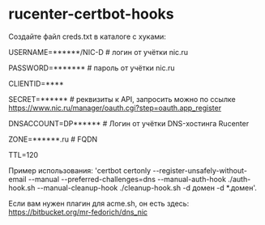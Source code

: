# rucenter-certbot-hooks
Создайте файл creds.txt в каталоге с хуками:

USERNAME=******/NIC-D # логин от учётки nic.ru

PASSWORD=******* # пароль от учётки nic.ru

CLIENTID=****

SECRET=****** # реквизиты к API, запросить можно по ссылке https://www.nic.ru/manager/oauth.cgi?step=oauth.app_register

DNSACCOUNT=DP****** # Логин от учётки DNS-хостинга Rucenter

ZONE=******.ru # FQDN

TTL=120

Пример использования: 'certbot certonly --register-unsafely-without-email --manual --preferred-challenges=dns --manual-auth-hook ./auth-hook.sh --manual-cleanup-hook ./cleanup-hook.sh -d домен -d *.домен'.

Если вам нужен плагин для acme.sh, он есть здесь: https://bitbucket.org/mr-fedorich/dns_nic
